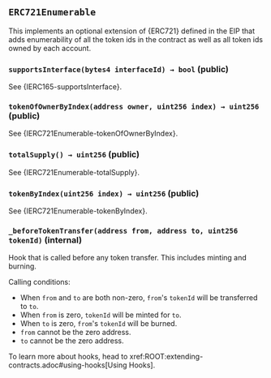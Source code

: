 ## `ERC721Enumerable`



This implements an optional extension of {ERC721} defined in the EIP that adds
enumerability of all the token ids in the contract as well as all token ids owned by each
account.


### `supportsInterface(bytes4 interfaceId) → bool` (public)



See {IERC165-supportsInterface}.

### `tokenOfOwnerByIndex(address owner, uint256 index) → uint256` (public)



See {IERC721Enumerable-tokenOfOwnerByIndex}.

### `totalSupply() → uint256` (public)



See {IERC721Enumerable-totalSupply}.

### `tokenByIndex(uint256 index) → uint256` (public)



See {IERC721Enumerable-tokenByIndex}.

### `_beforeTokenTransfer(address from, address to, uint256 tokenId)` (internal)



Hook that is called before any token transfer. This includes minting
and burning.

Calling conditions:

- When `from` and `to` are both non-zero, ``from``'s `tokenId` will be
transferred to `to`.
- When `from` is zero, `tokenId` will be minted for `to`.
- When `to` is zero, ``from``'s `tokenId` will be burned.
- `from` cannot be the zero address.
- `to` cannot be the zero address.

To learn more about hooks, head to xref:ROOT:extending-contracts.adoc#using-hooks[Using Hooks].





